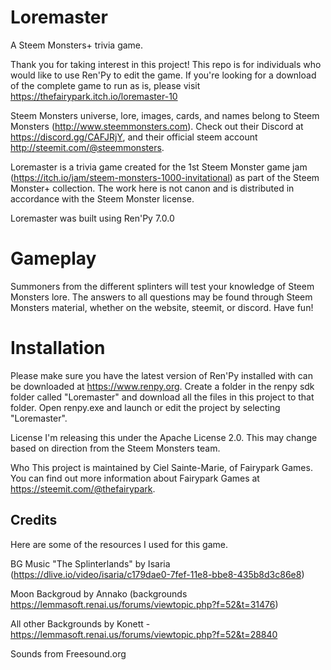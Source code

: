 # Loremaster
A Steem Monsters+ trivia game.

Thank you for taking interest in this project! This repo is for individuals who would like to use Ren'Py to edit the game. If you're looking for a download of the complete game to run as is, please visit https://thefairypark.itch.io/loremaster-10

Steem Monsters universe, lore, images, cards, and names belong to Steem Monsters (http://www.steemmonsters.com). Check out their Discord at https://discord.gg/CAFJRjY, and their official steem account http://steemit.com/@steemmonsters. 

Loremaster is a trivia game created for the 1st Steem Monster game jam (https://itch.io/jam/steem-monsters-1000-invitational) as part of the Steem Monster+ collection. The work here is not canon and is distributed in accordance with the Steem Monster license.

Loremaster was built using Ren'Py 7.0.0

# Gameplay
Summoners from the different splinters will test your knowledge of Steem Monsters lore. The answers to all questions may be found through Steem Monsters material, whether on the website, steemit, or discord. Have fun!

# Installation
Please make sure you have the latest version of Ren'Py installed with can be downloaded at https://www.renpy.org. Create a folder in the renpy sdk folder called "Loremaster" and download all the files in this project to that folder. Open renpy.exe and launch or edit the project by selecting "Loremaster".


License
I'm releasing this under the Apache License 2.0. This may change based on direction from the Steem Monsters team.

Who
This project is maintained by Ciel Sainte-Marie, of Fairypark Games. You can find out more information about Fairypark Games at https://steemit.com/@thefairypark.


Credits
----------------------
Here are some of the resources I used for this game.

BG Music
"The Splinterlands" by Isaria (https://dlive.io/video/isaria/c179dae0-7fef-11e8-bbe8-435b8d3c86e8)

Moon Backgroud by Annako
(backgrounds https://lemmasoft.renai.us/forums/viewtopic.php?f=52&t=31476)

All other Backgrounds by Konett - https://lemmasoft.renai.us/forums/viewtopic.php?f=52&t=28840

Sounds from Freesound.org
